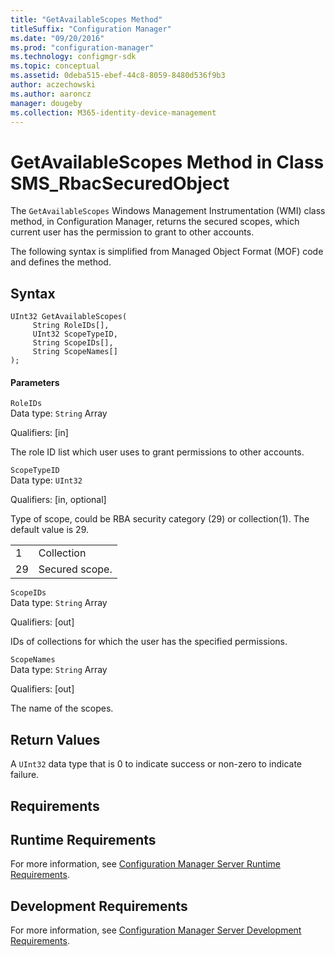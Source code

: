 ```yaml
---
title: "GetAvailableScopes Method"
titleSuffix: "Configuration Manager"
ms.date: "09/20/2016"
ms.prod: "configuration-manager"
ms.technology: configmgr-sdk
ms.topic: conceptual
ms.assetid: 0deba515-ebef-44c8-8059-8480d536f9b3
author: aczechowski
ms.author: aaroncz
manager: dougeby
ms.collection: M365-identity-device-management
---
```

# GetAvailableScopes Method in Class SMS_RbacSecuredObject
The `GetAvailableScopes` Windows Management Instrumentation (WMI) class method, in Configuration Manager, returns the secured scopes, which current user has the permission to grant to other accounts.  

 The following syntax is simplified from Managed Object Format (MOF) code and defines the method.  

## Syntax  

```  
UInt32 GetAvailableScopes(  
     String RoleIDs[],  
     UInt32 ScopeTypeID,  
     String ScopeIDs[],  
     String ScopeNames[]  
);  
```  

#### Parameters  
 `RoleIDs`  
 Data type: `String` Array  

 Qualifiers: [in]  

 The role ID list which user uses to grant permissions to other accounts.  

 `ScopeTypeID`  
 Data type: `UInt32`  

 Qualifiers: [in, optional]  

 Type of scope, could be RBA security category (29) or collection(1). The default value is 29.  

|||  
|-|-|  
|1|Collection|  
|29|Secured scope.|  

 `ScopeIDs`  
 Data type: `String` Array  

 Qualifiers: [out]  

 IDs of collections for which the user has the specified permissions.  

 `ScopeNames`  
 Data type: `String` Array  

 Qualifiers: [out]  

 The name of the scopes.  

## Return Values  
 A `UInt32` data type that is 0 to indicate success or non-zero to indicate failure.  

## Requirements  

## Runtime Requirements  
 For more information, see [Configuration Manager Server Runtime Requirements](../../../../../develop/core/reqs/server-runtime-requirements.md).  

## Development Requirements  
 For more information, see [Configuration Manager Server Development Requirements](../../../../../develop/core/reqs/server-development-requirements.md).
